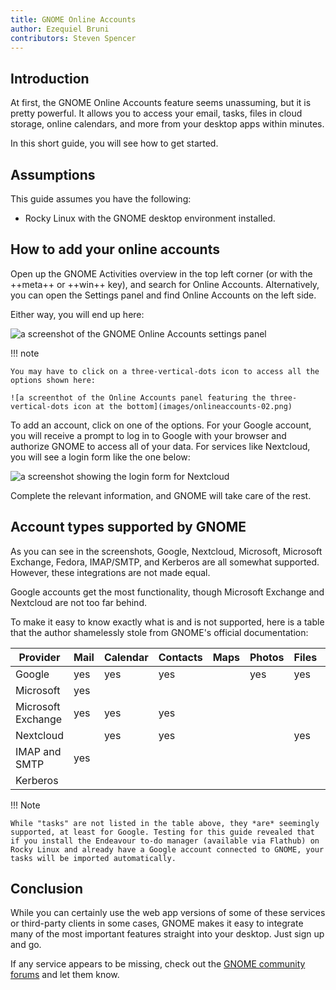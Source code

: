 ```yaml
---
title: GNOME Online Accounts
author: Ezequiel Bruni
contributors: Steven Spencer
---
```


## Introduction

At first, the GNOME Online Accounts feature seems unassuming, but it is pretty powerful. It allows you to access your email, tasks, files in cloud storage, online calendars, and more from your desktop apps within minutes.

In this short guide, you will see how to get started.

## Assumptions

This guide assumes you have the following:

* Rocky Linux with the GNOME desktop environment installed.

## How to add your online accounts

Open up the GNOME Activities overview in the top left corner (or with the ++meta++ or ++win++ key), and search for Online Accounts. Alternatively, you can open the Settings panel and find Online Accounts on the left side.

Either way, you will end up here:

![a screenshot of the GNOME Online Accounts settings panel](images/onlineaccounts-01.png)

!!! note

    You may have to click on a three-vertical-dots icon to access all the options shown here:

    ![a screenthot of the Online Accounts panel featuring the three-vertical-dots icon at the bottom](images/onlineaccounts-02.png)

To add an account, click on one of the options. For your Google account, you will receive a prompt to log in to Google with your browser and authorize GNOME to access all of your data. For services like Nextcloud, you will see a login form like the one below:

![a screenshot showing the login form for Nextcloud](images/onlineaccounts-03.png)

Complete the relevant information, and GNOME will take care of the rest.

## Account types supported by GNOME

As you can see in the screenshots, Google, Nextcloud, Microsoft, Microsoft Exchange, Fedora, IMAP/SMTP, and Kerberos are all somewhat supported. However, these integrations are not made equal.

Google accounts get the most functionality, though Microsoft Exchange and Nextcloud are not too far behind.

To make it easy to know exactly what is and is not supported, here is a table that the author shamelessly stole from GNOME's official documentation:

| **Provider**       | **Mail** | **Calendar** | **Contacts** | **Maps** | **Photos** | **Files** | **Ticketing** |
| ------------------ | -------- | ------------ | ------------ | -------- | ---------- | --------- | ------------- |
| Google             | yes      | yes          | yes          |          | yes        | yes       |               |
| Microsoft          | yes      |              |              |          |            |           |               |
| Microsoft Exchange | yes      | yes          | yes          |          |            |           |               |
| Nextcloud          |          | yes          | yes          |          |            | yes       |               |
| IMAP and SMTP      | yes      |              |              |          |            |           |               |
| Kerberos           |          |              |              |          |            |           | yes           |

!!! Note

    While "tasks" are not listed in the table above, they *are* seemingly supported, at least for Google. Testing for this guide revealed that if you install the Endeavour to-do manager (available via Flathub) on Rocky Linux and already have a Google account connected to GNOME, your tasks will be imported automatically.

## Conclusion

While you can certainly use the web app versions of some of these services or third-party clients in some cases, GNOME makes it easy to integrate many of the most important features straight into your desktop. Just sign up and go.

If any service appears to be missing, check out the [GNOME community forums](https://discourse.gnome.org) and let them know.
